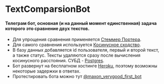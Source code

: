 # TextComparsionBot

#### Телеграм бот, основная (и на данный момент единственная) задача которого это сравнение двух текстов. 
* Для упрощения сравнения применяется [Стеммер Портера](https://ru.wikipedia.org/wiki/Стеммер_Портера).
* Для самого сравнения используется [Косинусное сходство](https://ru.wikipedia.org/wiki/Векторная_модель).
* В базу данных добавляется id пользователя, первый и второй текст, а также статус. Тексты удаляются сразу после вычисления косинусного расстояния. СУБД - [Postgres](https://www.postgresql.org/).
* Бот развернут на бесплатном хостинге [Heroku](https://www.heroku.com), поэтому возможны некоторые задержки в ответах.
* Протестировать бота можно тут [@maxon_verygood_first_bot](https://teleg.run/maxon_verygood_first_bot)
